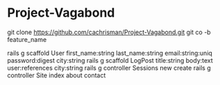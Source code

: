 # Project-Vagabond

git clone https://github.com/cachrisman/Project-Vagabond.git
git co -b feature_name

rails g scaffold User first_name:string last_name:string email:string:uniq password:digest city:string
rails g scaffold LogPost title:string body:text user:references city:string
rails g controller Sessions new create
rails g controller Site index about contact
